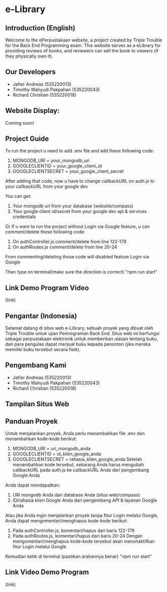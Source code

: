 # e-Library
## Introduction (English)

Welcome to the ePerpustakaan website, a project created by Triple Trouble for the Back End Programming exam. This website serves as a eLibrary for providing reviews of books, and reviewers can sell the book to viewers (if they physically own it).

## Our Developers
- Jafier Andreas (535220013)
- Timothy Wahyudi Pakpahan (535220043)
- Richard Christian (535220018)

## Website Display:
Coming soon!

## Project Guide
To run the project u need to add .env file and add these following code:
1. MONGODB_URI = your_mongodb_uri
2. GOOGLECLIENTID = your_google_client_id
3. GOOGLECLIENTSECRET = your_google_client_secret

After adding that code, now u have to change callbackURL on auth.js to your callbackURL from your google dev

You can get:
1. Your mongodb uri from your database (website/compass)
2. Your google client id/secret from your google dev api & services credentials

Or if u want to run the porject without Login via Google feature, u can comment/delete these following code:
1. On authController.js comment/delete from line 122-179
2. On authRoutes.js comment/delete from line 20-24

From commenting/deleting those code will disabled feature Login via Google

Then type on terminal(make sure the direction is correct) "npm run start"

## Link Demo Program Video
(link)


## Pengantar (Indonesia)

Selamat datang di situs web e-Library, sebuah proyek yang dibuat oleh Triple Trouble untuk ujian Pemrograman Back End. Situs web ini berfungsi sebagai perpustakaan elektronik untuk memberikan ulasan tentang buku, dan para pengulas dapat menjual buku kepada penonton (jika mereka memiliki buku tersebut secara fisik).

## Pengembang Kami
- Jafier Andreas (535220013)
- Timothy Wahyudi Pakpahan (535220043)
- Richard Christian (535220018)

## Tampilan Situs Web


## Panduan Proyek
Untuk menjalankan proyek, Anda perlu menambahkan file .env dan menambahkan kode-kode berikut:

1. MONGODB_URI = uri_mongodb_anda
2. GOOGLECLIENTID = id_klien_google_anda
3. GOOGLECLIENTSECRET = rahasia_klien_google_anda
Setelah menambahkan kode tersebut, sekarang Anda harus mengubah callbackURL pada auth.js ke callbackURL Anda dari pengembang Google Anda

Anda dapat mendapatkan:
1. URI mongodb Anda dari database Anda (situs web/compass)
2. ID/rahasia klien Google Anda dari pengembang API & layanan Google Anda

Atau jika Anda ingin menjalankan proyek tanpa fitur Login melalui Google, Anda dapat mengomentari/menghapus kode-kode berikut:

1. Pada authController.js, komentari/hapus dari baris 122-179
2. Pada authRoutes.js, komentari/hapus dari baris 20-24
Dengan mengomentari/menghapus kode-kode tersebut akan menonaktifkan fitur Login melalui Google

Kemudian ketik di terminal (pastikan arahannya benar) "npm run start"

## Link Video Demo Program
(link)